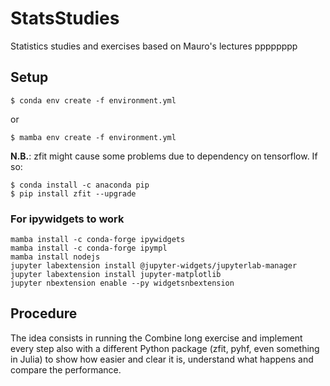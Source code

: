 # StatsStudies
Statistics studies and exercises based on Mauro's lectures
pppppppp

## Setup

```
$ conda env create -f environment.yml
```
or
```
$ mamba env create -f environment.yml
```

**N.B.**: zfit might cause some problems due to dependency on tensorflow. If so:
```
$ conda install -c anaconda pip
$ pip install zfit --upgrade
```

### For ipywidgets to work

```
mamba install -c conda-forge ipywidgets
mamba install -c conda-forge ipympl
mamba install nodejs
jupyter labextension install @jupyter-widgets/jupyterlab-manager
jupyter labextension install jupyter-matplotlib
jupyter nbextension enable --py widgetsnbextension
```

## Procedure

The idea consists in running the Combine long exercise and implement every step also with a different Python package (zfit, pyhf, even something in Julia) to show how easier and clear it is, understand what happens and compare the performance.
